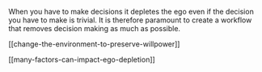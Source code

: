 When you have to make decisions it depletes the ego even if the decision you have to make is trivial. It is therefore paramount to create a workflow that removes decision making as much as possible.

[[change-the-environment-to-preserve-willpower]]

[[many-factors-can-impact-ego-depletion]]
